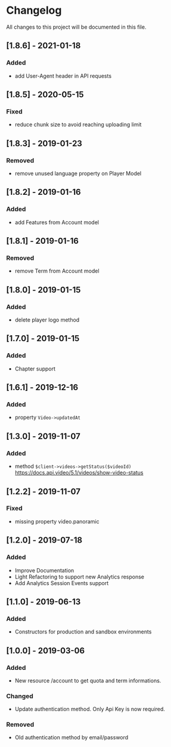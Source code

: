 # Changelog
All changes to this project will be documented in this file.

## [1.8.6] - 2021-01-18
### Added
- add User-Agent header in API requests

## [1.8.5] - 2020-05-15
### Fixed
- reduce chunk size to avoid reaching uploading limit

## [1.8.3] - 2019-01-23
### Removed
- remove unused language property on Player Model

## [1.8.2] - 2019-01-16
### Added
- add Features from Account model

## [1.8.1] - 2019-01-16
### Removed
- remove Term from Account model

## [1.8.0] - 2019-01-15
### Added
- delete player logo method

## [1.7.0] - 2019-01-15
### Added
- Chapter support

## [1.6.1] - 2019-12-16
### Added
- property `Video->updatedAt`

## [1.3.0] - 2019-11-07
### Added
- method `$client->videos->getStatus($videoId)` https://docs.api.video/5.1/videos/show-video-status

## [1.2.2] - 2019-11-07
### Fixed
- missing property video.panoramic

## [1.2.0] - 2019-07-18
### Added
- Improve Documentation
- Light Refactoring to support new Analytics response
- Add Analytics Session Events support

## [1.1.0] - 2019-06-13
### Added
- Constructors for production and sandbox environments

## [1.0.0] - 2019-03-06
### Added
- New resource /account to get quota and term informations.

### Changed
- Update authentication method. Only Api Key is now required.

### Removed
- Old authentication method by email/password
